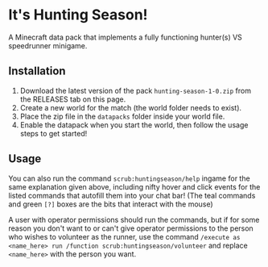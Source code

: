 # It's Hunting Season!

A Minecraft data pack that implements a fully functioning hunter(s) VS speedrunner minigame.

## Installation

1. Download the latest version of the pack `hunting-season-1-0.zip` from the RELEASES tab on this page.
2. Create a new world for the match (the world folder needs to exist).
3. Place the zip file in the `datapacks` folder inside your world file.
4. Enable the datapack when you start the world, then follow the usage steps to get started!

## Usage

You can also run the command `scrub:huntingseason/help` ingame for the same explanation given above, including nifty hover and click events for the listed commands that autofill them into your chat bar!
(The teal commands and green `[?]` boxes are the bits that interact with the mouse)

A user with operator permissions should run the commands, but if for some reason you don't want to or can't give operator permissions to the person who wishes to volunteer as the runner, use the command `/execute as <name_here> run /function scrub:huntingseason/volunteer` and replace `<name_here>` with the person you want. 
